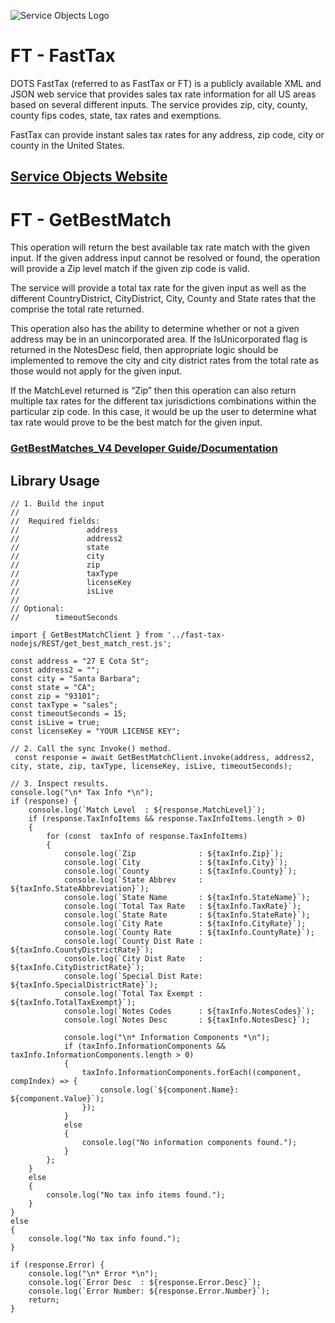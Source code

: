 ﻿![Service Objects Logo](https://www.serviceobjects.com/wp-content/uploads/2021/05/SO-Logo-with-TM.gif "Service Objects Logo")

# FT - FastTax

DOTS FastTax (referred to as FastTax or FT) is a publicly available XML and JSON web service that provides sales tax rate information for all US areas based on several different inputs. The service provides zip, city, county, county fips codes, state, tax rates and exemptions. 

FastTax can provide instant sales tax rates for any address, zip code, city or county in the United States.

## [Service Objects Website](https://serviceobjects.com)

# FT - GetBestMatch

This operation will return the best available tax rate match with the given input. If the given address input cannot be resolved or found, the operation will provide a Zip level match if the given zip code is valid. 

The service will provide a total tax rate for the given input as well as the different CountryDistrict, CityDistrict, City, County and State rates that the comprise the total rate returned. 

This operation also has the ability to determine whether or not a given address may be in an unincorporated area.  If the IsUnicorporated flag is returned in the NotesDesc field, then appropriate logic should be implemented to remove the city and city district rates from the total rate as those would not apply for the given input.

If the MatchLevel returned is “Zip” then this operation can also return multiple tax rates for the different tax jurisdictions combinations within the particular zip code. In this case, it would be up the user to determine what tax rate would prove to be the best match for the given input.

### [GetBestMatches_V4 Developer Guide/Documentation](https://www.serviceobjects.com/docs/dots-fasttax/ft-operations/ft-getbestmatch-recommended-operation/)

## Library Usage

```
// 1. Build the input
//
//  Required fields:
//               address
//               address2
//               state
//               city
//               zip
//               taxType
//               licenseKey
//               isLive
// 
// Optional:
//        timeoutSeconds

import { GetBestMatchClient } from '../fast-tax-nodejs/REST/get_best_match_rest.js';

const address = "27 E Cota St";
const address2 = "";
const city = "Santa Barbara";
const state = "CA";
const zip = "93101";
const taxType = "sales";
const timeoutSeconds = 15;
const isLive = true;
const licenseKey = "YOUR LICENSE KEY";

// 2. Call the sync Invoke() method.
 const response = await GetBestMatchClient.invoke(address, address2, city, state, zip, taxType, licenseKey, isLive, timeoutSeconds);

// 3. Inspect results.
console.log("\n* Tax Info *\n");
if (response) {
    console.log(`Match Level  : ${response.MatchLevel}`);
    if (response.TaxInfoItems && response.TaxInfoItems.length > 0)
    {
        for (const  taxInfo of response.TaxInfoItems) 
        {
            console.log(`Zip              : ${taxInfo.Zip}`);
            console.log(`City             : ${taxInfo.City}`);
            console.log(`County           : ${taxInfo.County}`);
            console.log(`State Abbrev     : ${taxInfo.StateAbbreviation}`);
            console.log(`State Name       : ${taxInfo.StateName}`);
            console.log(`Total Tax Rate   : ${taxInfo.TaxRate}`);
            console.log(`State Rate       : ${taxInfo.StateRate}`);
            console.log(`City Rate        : ${taxInfo.CityRate}`);
            console.log(`County Rate      : ${taxInfo.CountyRate}`);
            console.log(`County Dist Rate : ${taxInfo.CountyDistrictRate}`);
            console.log(`City Dist Rate   : ${taxInfo.CityDistrictRate}`);
            console.log(`Special Dist Rate: ${taxInfo.SpecialDistrictRate}`);
            console.log(`Total Tax Exempt : ${taxInfo.TotalTaxExempt}`);
            console.log(`Notes Codes      : ${taxInfo.NotesCodes}`);
            console.log(`Notes Desc       : ${taxInfo.NotesDesc}`);

            console.log("\n* Information Components *\n");
            if (taxInfo.InformationComponents && taxInfo.InformationComponents.length > 0)
            {
                taxInfo.InformationComponents.forEach((component, compIndex) => {
                    console.log(`${component.Name}: ${component.Value}`);
                });
            }
            else
            {
                console.log("No information components found.");
            }
        };
    } 
    else 
    {
        console.log("No tax info items found.");
    }
} 
else
{
    console.log("No tax info found.");
}

if (response.Error) {
    console.log("\n* Error *\n");
    console.log(`Error Desc  : ${response.Error.Desc}`);
    console.log(`Error Number: ${response.Error.Number}`);
    return;
}
```
